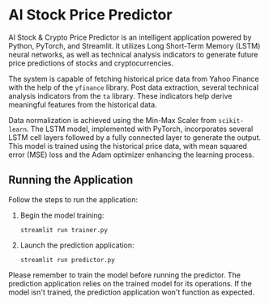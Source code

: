 # AI Stock Price Predictor

AI Stock & Crypto Price Predictor is an intelligent application powered by Python, PyTorch, and Streamlit. It utilizes Long Short-Term Memory (LSTM) neural networks, as well as technical analysis indicators to generate future price predictions of stocks and cryptocurrencies.

The system is capable of fetching historical price data from Yahoo Finance with the help of the `yfinance` library. Post data extraction, several technical analysis indicators from the `ta` library. These indicators help derive meaningful features from the historical data.

Data normalization is achieved using the Min-Max Scaler from `scikit-learn`. The LSTM model, implemented with PyTorch, incorporates several LSTM cell layers followed by a fully connected layer to generate the output. This model is trained using the historical price data, with mean squared error (MSE) loss and the Adam optimizer enhancing the learning process.

## Running the Application

Follow the steps to run the application:

1. Begin the model training:
   ```
   streamlit run trainer.py
   ```

2. Launch the prediction application:
   ```
   streamlit run predictor.py
   ```

Please remember to train the model before running the predictor. The prediction application relies on the trained model for its operations. If the model isn't trained, the prediction application won't function as expected.
